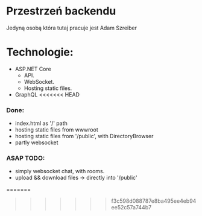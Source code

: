 <!-- MarkDown Syntax: https://guides.github.com/features/mastering-markdown/ -->


# Przestrzeń backendu
Jedyną osobą która tutaj pracuje jest Adam Szreiber

# Technologie:
* ASP.NET Core
    * API.
    * WebSocket.
    * Hosting static files.
* GraphQL
<<<<<<< HEAD

### Done:
* index.html as '/' path
* hosting static files from wwwroot 
* hosting static files from '/public', with DirectoryBrowser
* partly websocket

### ASAP TODO:
* simply websocket chat, with rooms.
* upload && download files -> directly into '/public'



=======
>>>>>>> f3c598d088787e8ba495ee4eb94ee52c57a744b7
